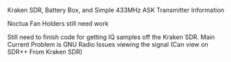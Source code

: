 Kraken SDR, Battery Box, and Simple 433MHz ASK Transmitter Information

Noctua Fan Holders still need work

Still need to finish code for getting IQ samples off the Kraken SDR. Main Current Problem is GNU Radio Issues viewing the signal (Can view on SDR++ From Kraken SDR) 
